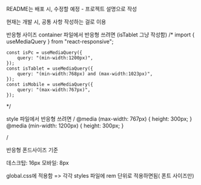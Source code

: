 README는 배포 시, 수정할 예정 - 프로젝트 설명으로 작성

현재는 개발 시, 공통 사항 작성하는 걸로 이용

반응형 사이즈
container 파일에서 반응형 쓰려면
(isTablet 그냥 작성함)
/\*
import { useMediaQuery } from "react-responsive";

    const isPc = useMediaQuery({
        query: "(min-width:1200px)",
    });
    const isTablet = useMediaQuery({
        query: "(min-width:768px) and (max-width:1023px)",
    });
    const isMobile = useMediaQuery({
        query: "(max-width:767px)",
    });

\*/

style 파일에서 반응형 쓰려면
/
@media (max-width: 767px) {
height: 300px;
}
@media (min-width: 1200px) {
height: 300px;
}

/

반응형 폰드사이즈 기준

데스크탑: 16px
모바일: 8px

global.css에 적용함 => 각각 styles 파일에 rem 단위로 적용하면됨( 폰트 사이즈만)
